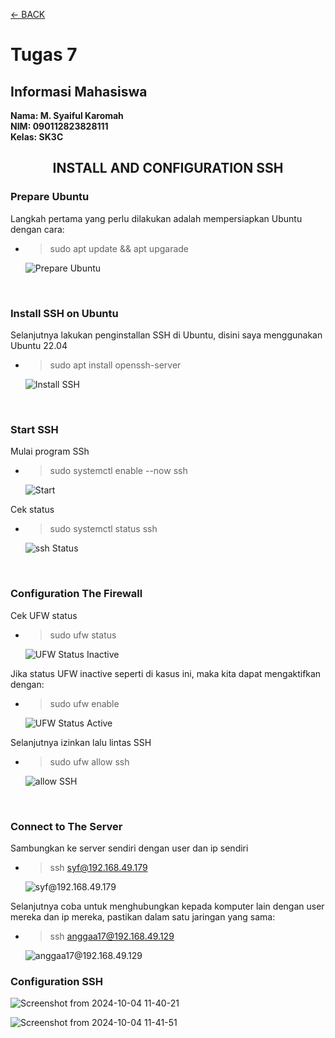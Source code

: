 [←    BACK](https://github.com/SyaifulKaromah/Tugas-Sistem-Operasi-/blob/main/README.md)

# Tugas 7
## Informasi Mahasiswa
**Nama: M. Syaiful Karomah**\
**NIM: 090112823828111**\
**Kelas: SK3C**
<br>
<div align="Center">
  
## INSTALL AND CONFIGURATION SSH

</div>

### Prepare Ubuntu
Langkah pertama yang perlu dilakukan adalah mempersiapkan Ubuntu dengan cara:
  - > sudo apt update && apt upgarade

    ![Prepare Ubuntu](https://github.com/user-attachments/assets/56e1da06-23ea-4b97-a514-763fddd0223e)

<br>

### Install SSH on Ubuntu
Selanjutnya lakukan penginstallan SSH di Ubuntu, disini saya menggunakan Ubuntu 22.04 
  - > sudo apt install openssh-server

    ![Install SSH](https://github.com/user-attachments/assets/a5f0e693-fc2c-4401-898c-c0d284bbf146)

<br>

### Start SSH
Mulai program SSh
  - > sudo systemctl enable --now ssh

    ![Start](https://github.com/user-attachments/assets/45dc9bc5-ebbe-4ceb-a33c-029c36aa2771)

Cek status
  - > sudo systemctl status ssh
    
    ![ssh Status](https://github.com/user-attachments/assets/f783c950-0daa-4e4b-8e82-25b5c2931cf0)

<br>

### Configuration The Firewall
Cek UFW status
  - > sudo ufw status

    ![UFW Status Inactive](https://github.com/user-attachments/assets/1882b74b-3d6a-4e97-8d76-3bf5942f6b94)

Jika status UFW inactive seperti di kasus ini, maka kita dapat mengaktifkan dengan:
  - > sudo ufw enable
     
    ![UFW Status Active](https://github.com/user-attachments/assets/719657d3-9de9-4bdc-82a4-8274c1a2b053)

Selanjutnya izinkan lalu lintas SSH
  - > sudo ufw allow ssh
    
    ![allow SSH](https://github.com/user-attachments/assets/bda85d68-861a-4ec9-8b8f-083156db4085)

<br>

### Connect to The Server
Sambungkan ke server sendiri dengan user dan ip sendiri
  - > ssh syf@192.168.49.179

    ![syf@192.168.49.179](https://github.com/user-attachments/assets/a35538df-635e-4129-9549-7867c22fc10a)


Selanjutnya coba untuk menghubungkan kepada komputer lain dengan user mereka dan ip mereka, pastikan dalam satu jaringan yang sama:
  - > ssh anggaa17@192.168.49.129

    ![anggaa17@192.168.49.129](https://github.com/user-attachments/assets/05e44535-099c-4856-85cc-f1f7bde19c23)

### Configuration SSH
![Screenshot from 2024-10-04 11-40-21](https://github.com/user-attachments/assets/162d6160-72b2-4b34-9010-bb7a6415b3a2)

![Screenshot from 2024-10-04 11-41-51](https://github.com/user-attachments/assets/48bda3e9-ace9-451c-ae32-768483677345)
